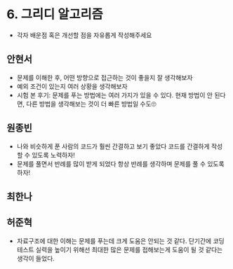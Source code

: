 # 6. 그리디 알고리즘 

- 각자 배운점 혹은 개선할 점을 자유롭게 작성해주세요


## 안현서
- 문제를 이해한 후, 어떤 방향으로 접근하는 것이 좋을지 잘 생각해보자
- 예외 조건이 있는지 여러 상황을 생각해보자
- 시험 본 후기: 문제를 푸는 방법에는 여러 가지가 있을 수 있다. 현재 방법이 안 된다면, 다른 방법을 생각해보는 것이 더 빠른 방법일 수도🙄

## 원종빈
- 나와 비슷하게 푼 사람의 코드가 훨씬 간결하고 보기 좋았다 코드를 간결하게 작성할 수 있도록 노력하자!
- 문제를 풀면서 반례를 많이 받게 되었다 항상 반례를 생각하며 문제를 풀 수 있도록 하자!

## 최한나

## 허준혁
- 자료구조에 대한 이해는 문제를 푸는데 크게 도움은 안되는 것 같다. 단기간에 코딩테스트 실력을 높이기 위해선 최대한 많은 문제를 접해보는게 도움이 될 것 같다는 생각이 들었다.